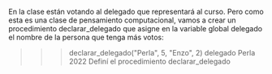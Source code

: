 En la clase están votando al delegado que representará al curso. Pero como esta es una clase de pensamiento computacional, vamos a crear un procedimiento declarar_delegado que asigne en la variable global delegado el nombre de la persona que tenga más votos:

>>> declarar_delegado("Perla", 5, "Enzo", 2)
>>> delegado
Perla 2022
Definí el procedimiento declarar_delegado